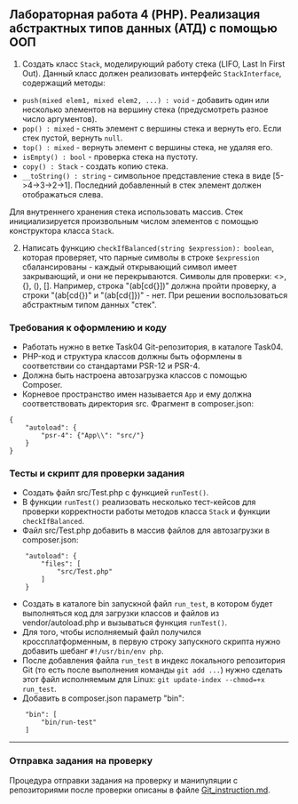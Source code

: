 ##                             Лабораторная работа 4 (PHP). Реализация абстрактных типов данных (АТД) с помощью ООП
1. Создать класс `Stack`, моделирующий работу стека (LIFO, Last In First Out). Данный класс должен реализовать интерфейс `StackInterface`, содержащий методы:
* `push(mixed elem1, mixed elem2, ...) : void` - добавить один или несколько элементов на вершину стека (предусмотреть разное число аргументов).
* `pop() : mixed` - снять элемент с вершины стека и вернуть его. Если стек пустой, вернуть `null`.
* `top() : mixed` - вернуть элемент с вершины стека, не удаляя его.
* `isEmpty() : bool` - проверка стека на пустоту.
* `copy() : Stack` - создать копию стека.
* `__toString() : string` - символьное представление стека в виде [5->4->3->2->1]. Последний добавленный в стек элемент должен отображаться слева.

Для внутреннего хранения стека использовать массив.
Стек инициализируется произвольным числом элементов с помощью конструктора класса `Stack`.

2. Написать функцию `checkIfBalanced(string $expression): boolean`, которая проверяет, что парные символы в строке `$expression` сбалансированы -  каждый открывающий символ имеет закрывающий, и они не перекрываются. Символы для проверки: <>, {}, (), [].
Например, строка "(ab[cd{}])" должна пройти проверку, а строки "(ab[cd{})" и "(ab[cd{]})" - нет.
При решении воспользоваться абстрактным типом данных "стек". 

### Требования к оформлению и коду
* Работать нужно в ветке Task04 Git-репозитория, в каталоге Task04.
* PHP-код и структура классов должны быть оформлены в соответствии со стандартами PSR-12 и PSR-4. 
* Должна быть настроена автозагрузка классов с помощью Composer.
* Корневое пространство имен называется `App` и ему должна соответствовать директория src. Фрагмент в composer.json:
```
{
    "autoload": {
        "psr-4": {"App\\": "src/"}
    }
}
```
### Тесты и скрипт для проверки задания
* Создать файл src/Test.php с функцией `runTest()`.
* В функции `runTest()` реализовать несколько тест-кейсов для проверки корректности работы методов класса `Stack` и функции `checkIfBalanced`.
* Файл src/Test.php добавить в массив файлов для автозагрузки в composer.json:
```
    "autoload": {
        "files": [
            "src/Test.php"
        ]
    }
```
* Создать в каталоге bin запускной файл `run_test`, в котором будет выполняться код для загрузки классов и файлов из vendor/autoload.php и вызываться функция `runTest()`.
* Для того, чтобы исполняемый файл получился кроссплатформенным, в первую строку запускного скрипта нужно добавить шебанг `#!/usr/bin/env php`.
* После добавления файла `run_test` в индекс локального репозитория Git (то есть после выполнения команды `git add ...`) нужно сделать этот файл исполняемым для Linux: `git update-index --chmod=+x run_test`.
* Добавить в composer.json параметр "bin":
```
    "bin": [
        "bin/run-test"
    ]
```

- - -

### Отправка задания на проверку
Процедура отправки задания на проверку и манипуляции с репозиториями после проверки описаны в файле [Git_instruction.md](Git_instruction.md).
